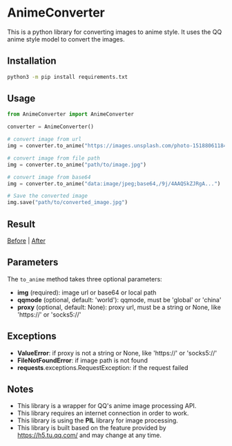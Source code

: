 # AnimeConverter

This is a python library for converting images to anime style. It uses the QQ anime style model to convert the images.

## Installation

```bash
python3 -m pip install requirements.txt
```

## Usage

```python
from AnimeConverter import AnimeConverter

converter = AnimeConverter()

# convert image from url
img = converter.to_anime("https://images.unsplash.com/photo-1518806118471-f28b20a1d79d")

# convert image from file path
img = converter.to_anime("path/to/image.jpg")

# convert image from base64
img = converter.to_anime("data:image/jpeg;base64,/9j/4AAQSkZJRgA...")

# Save the converted image
img.save("path/to/converted_image.jpg")
```

## Result

[Before](https://i.postimg.cc/RhdSdKcS/Ureha-cos-nahida.jpg) | [After](https://i.postimg.cc/xjpTXyT5/Ureha-cos-nahida-converted.jpg)
## Parameters

The `to_anime` method takes three optional parameters:

* **img** (required): image url or base64 or local path
* **qqmode** (optional, default: 'world'): qqmode, must be 'global' or 'china'
* **proxy** (optional, default: None): proxy url, must be a string or None, like 'https://' or 'socks5://'

## Exceptions

* **ValueError**: if proxy is not a string or None, like 'https://' or 'socks5://'
* **FileNotFoundError**: if image path is not found
* **requests**.exceptions.RequestException: if the request failed

## Notes

* This library is a wrapper for QQ's anime image processing API.
* This library requires an internet connection in order to work.
* This library is using the **PIL** library for image processing.
* This library is built based on the feature provided by https://h5.tu.qq.com/ and may change at any time.
